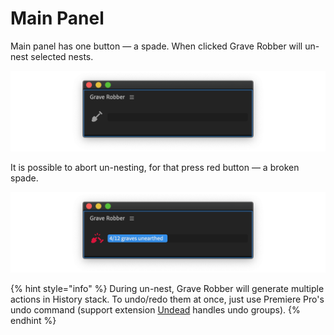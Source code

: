# Main Panel

Main panel has one button — a spade. When clicked Grave Robber will un-nest selected nests.

![](../../.gitbook/assets/GraveRobber_mainPanel_1.png)

It is possible to abort un-nesting, for that press red button — a broken spade.

![](../../.gitbook/assets/GraveRobber_mainPanel_2.png)

{% hint style="info" %}
During un-nest, Grave Robber will generate multiple actions in History stack. To undo/redo them at once, just use Premiere Pro's undo command (support extension [Undead](../../support-tools/undead/) handles undo groups).
{% endhint %}
